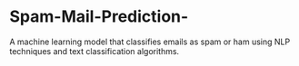 # Spam-Mail-Prediction-
A machine learning model that classifies emails as spam or ham using NLP techniques and text classification algorithms. 
